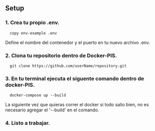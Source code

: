 ## Setup

### 1. Crea tu propio .env.
```
  copy env-example .env
```
Define el nombre del contenedor y el puerto en tu nuevo archivo .env.

### 2. Clona tu repositorio dentro de Docker-PIS.
```
  git clone https://github.com/userName/repository.git
```

### 3. En tu terminal ejecuta el siguente comando dentro de docker-PIS.
```
  docker-compose up --build
```
La siguiente vez que quieras correr el docker si todo salio bien, no es necesario agregar el '--build' en el comando.

### 4. Listo a trabajar.
